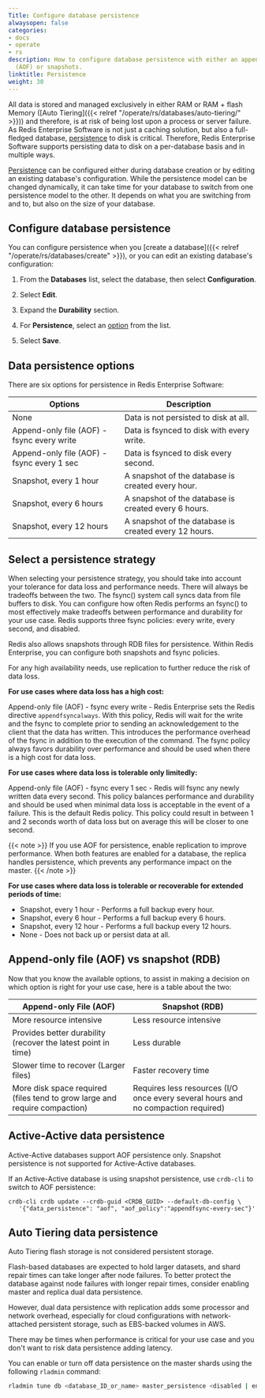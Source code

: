 ```yaml
---
Title: Configure database persistence
alwaysopen: false
categories:
- docs
- operate
- rs
description: How to configure database persistence with either an append-only file
  (AOF) or snapshots.
linktitle: Persistence
weight: 30
---
```

All data is stored and managed exclusively in either RAM or RAM + flash Memory ([Auto Tiering]({{< relref "/operate/rs/databases/auto-tiering/" >}})) and therefore, is at risk of being lost upon a process or server
failure. As Redis Enterprise Software is not just a caching solution, but also a full-fledged database, [persistence](https://redis.com/redis-enterprise/technology/durable-redis/) to disk
is critical. Therefore, Redis Enterprise Software supports persisting data to disk on a per-database basis and in multiple ways.

[Persistence](https://redis.com/redis-enterprise/technology/durable-redis/) can be configured either during database creation or by editing an existing
database's configuration. While the persistence model can be changed dynamically, it can take time for your database to switch from one persistence model to the other. It depends on what you are switching from and to, but also on the size of your database.

## Configure database persistence

You can configure persistence when you [create a database]({{< relref "/operate/rs/databases/create" >}}), or you can edit an existing database's configuration:

1. From the **Databases** list, select the database, then select **Configuration**.

1. Select **Edit**.

1. Expand the **Durability** section.

1. For **Persistence**, select an [option](#data-persistence-options) from the list.

1. Select **Save**.

## Data persistence options

There are six options for persistence in Redis Enterprise Software:

|  **Options** | **Description** |
|  ------ | ------ |
|  None | Data is not persisted to disk at all. |
|  Append-only file (AOF) - fsync every write | Data is fsynced to disk with every write. |
|  Append-only file (AOF) - fsync every 1 sec | Data is fsynced to disk every second. |
|  Snapshot, every 1 hour | A snapshot of the database is created every hour. |
|  Snapshot, every 6 hours | A snapshot of the database is created every 6 hours. |
|  Snapshot, every 12 hours | A snapshot of the database is created every 12 hours. |

## Select a persistence strategy

When selecting your persistence strategy, you should take into account your tolerance for data loss and performance needs. There will always be tradeoffs between the two.
The fsync() system call syncs data from file buffers to disk. You can configure how often Redis performs an fsync() to most effectively make tradeoffs between performance and durability for your use case.
Redis supports three fsync policies: every write, every second, and disabled.

Redis also allows snapshots through RDB files for persistence. Within Redis Enterprise, you can configure both snapshots and fsync policies.

For any high availability needs, use replication to further reduce the risk of data loss.

**For use cases where data loss has a high cost:**

Append-only file (AOF) - fsync every write - Redis Enterprise sets the Redis directive `appendfsyncalways`.  With this policy, Redis will wait for the write and the fsync to complete prior to sending an acknowledgement to the client that the data has written. This introduces the performance overhead of the fsync in addition to the execution of the command. The fsync policy always favors durability over performance and should be used when there is a high cost for data loss.

**For use cases where data loss is tolerable only limitedly:**

Append-only file (AOF) - fsync every 1 sec - Redis will fsync any newly written data every second. This policy balances performance and durability and should be used when minimal data loss is acceptable in the event of a failure. This is the default Redis policy. This policy could result in between 1 and 2 seconds worth of data loss but on average this will be closer to one second.

{{< note >}}
If you use AOF for persistence, enable replication to improve performance. When both features are enabled for a database, the replica handles persistence, which prevents any performance impact on the master.
{{< /note >}}

**For use cases where data loss is tolerable or recoverable for extended periods of time:**

- Snapshot, every 1 hour - Performs a full backup every hour.
- Snapshot, every 6 hour - Performs a full backup every 6 hours.
- Snapshot, every 12 hour - Performs a full backup every 12 hours.
- None - Does not back up or persist data at all.

## Append-only file (AOF) vs snapshot (RDB)

Now that you know the available options, to assist in making a decision
on which option is right for your use case, here is a table about the
two:

|  **Append-only File (AOF)** | **Snapshot (RDB)** |
|------------|-----------------|
|  More resource intensive | Less resource intensive |
|  Provides better durability (recover the latest point in time) | Less durable |
|  Slower time to recover (Larger files) | Faster recovery time |
|  More disk space required (files tend to grow large and require compaction) | Requires less resources (I/O once every several hours and no compaction required) |

## Active-Active data persistence 

Active-Active databases support AOF persistence only.  Snapshot persistence is not supported for Active-Active databases.

If an Active-Active database is using snapshot persistence, use `crdb-cli` to switch to AOF persistence:

```text
crdb-cli crdb update --crdb-guid <CRDB_GUID> --default-db-config \
   '{"data_persistence": "aof", "aof_policy":"appendfsync-every-sec"}'
```

## Auto Tiering data persistence

Auto Tiering flash storage is not considered persistent storage.

Flash-based databases are expected to hold larger datasets, and shard repair times can take longer after node failures. To better protect the database against node failures with longer repair times, consider enabling master and replica dual data persistence.

However, dual data persistence with replication adds some processor
and network overhead, especially for cloud configurations
with network-attached persistent storage, such as EBS-backed
volumes in AWS.

There may be times when performance is critical for your use case and
you don't want to risk data persistence adding latency.

You can enable or turn off data persistence on the master shards using the
following `rladmin` command:

```sh
rladmin tune db <database_ID_or_name> master_persistence <disabled | enabled>
```
